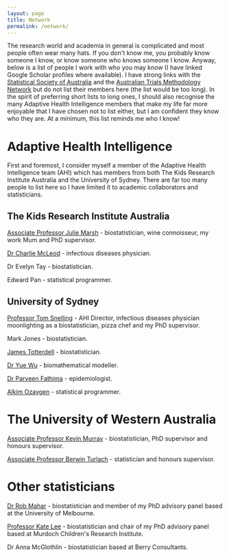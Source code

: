 ```yaml
---
layout: page
title: Network
permalink: /network/
---
```


The research world and academia in general is complicated and most people often wear many hats. If you don't know me, you probably know someone I know, or know someone who knows someone I know. Anyway, below is a list of people I work with who you may know (I have linked Google Scholar profiles where available). I have strong links with the [Statistical Society of Australia](https://www.statsoc.org.au/) and the [Australian Trials Methodology Network](https://monash.edu/medicine/sphpm/austrim/home) but do not list their members here (the list would be too long). In the spirit of preferring short lists to long ones, I should also recognise the many Adaptive Health Intelligence members that make my life far more enjoyable that I have chosen not to list either, but I am confident they know who they are. At a minimum, this list reminds me who I know!

# Adaptive Health Intelligence

First and foremost, I consider myself a member of the Adaptive Health Intelligence team (AHI) which has members from both The Kids Research Institute Australia and the University of Sydney. There are far too many people to list here so I have limited it to academic collaborators and statisticians.

## The Kids Research Institute Australia

[Associate Professor Julie Marsh](https://scholar.google.com.au/citations?user=Y5JWookAAAAJ&hl=en) - biostatistician, wine connoisseur, my work Mum and PhD supervisor.

[Dr Charlie McLeod](https://scholar.google.com.au/citations?user=egQkGFAAAAAJ&hl=en&oi=ao) - infectious diseases physician.

Dr Evelyn Tay - biostatistician.

Edward Pan - statistical programmer.

## University of Sydney

[Professor Tom Snelling](https://scholar.google.com.au/citations?user=LfX9TWoAAAAJ&hl=en&oi=ao) - AHI Director, infectious diseases physician moonlighting as a biostatistician, pizza chef and my PhD supervisor.

Mark Jones - biostatistician.

[James Totterdell](https://scholar.google.co.uk/citations?user=kvfB5ykAAAAJ&hl=en&oi=ao) - biostatistician.

[Dr Yue Wu](https://scholar.google.co.uk/citations?user=MXrzKaoAAAAJ&hl=en&oi=sra) - biomathematical modeller.

[Dr Parveen Fathima](https://scholar.google.co.uk/citations?user=8TWldu0AAAAJ&hl=en&oi=ao) - epidemiologist.

[Alkim Ozaygen](https://scholar.google.co.uk/citations?user=G0afe_MAAAAJ&hl=en&oi=ao) - statistical programmer.

# The University of Western Australia

[Associate Professor Kevin Murray](https://scholar.google.co.uk/citations?user=QROTWT8AAAAJ&hl=en&oi=sra) - biostatistician, PhD supervisor and honours supervisor.

[Associate Professor Berwin Turlach](https://scholar.google.co.uk/citations?user=DRv2GVgAAAAJ&hl=en&oi=sra) - statistician and honours supervisor.

# Other statisticians

[Dr Rob Mahar](https://scholar.google.co.uk/citations?user=nvx2J6sAAAAJ&hl=en&oi=ao) - biostatistician and member of my PhD advisory panel based at the University of Melbourne.

[Professor Kate Lee](https://scholar.google.co.uk/citations?user=3kFo3bUAAAAJ&hl=en&oi=ao) - biostatistician and chair of my PhD advisory panel based at Murdoch Children's Research Institute.

Dr Anna McGlothlin - biostatistician based at Berry Consultants.



